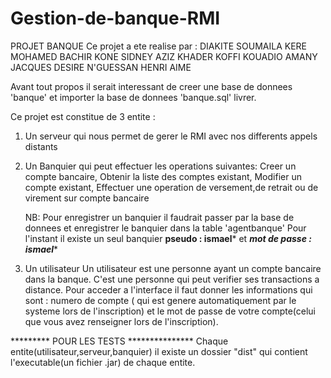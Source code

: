 # Gestion-de-banque-RMI
PROJET BANQUE
Ce projet a ete realise par :
DIAKITE SOUMAILA
KERE MOHAMED BACHIR
KONE SIDNEY AZIZ KHADER
KOFFI KOUADIO AMANY JACQUES DESIRE
N'GUESSAN HENRI AIME

Avant tout propos il serait interessant de creer une base de donnees 'banque' et importer la base de donnees 'banque.sql' livrer.

Ce projet est constitue de 3 entite : 

1) Un serveur qui nous permet de gerer le RMI avec nos differents appels distants

2) Un Banquier qui peut effectuer les operations suivantes: 
	Creer un compte bancaire,
	Obtenir la liste des comptes existant,
	Modifier un compte existant,
	Effectuer une operation de versement,de retrait ou de virement sur compte bancaire

   NB: Pour enregistrer un banquier il faudrait passer par la base de donnees et enregistrer le banquier dans la table 'agentbanque'
       Pour l'instant il existe un seul banquier ****pseudo : ismael***** et *****mot de passe : ismael******

3) Un utilisateur 
Un utilisateur est une personne ayant un compte bancaire dans la banque.
C'est une personne qui peut verifier ses transactions a distance.
Pour acceder a l'interface il faut donner les informations qui sont : numero de compte ( qui est genere automatiquement 
par le systeme lors de l'inscription) et le mot de passe de votre compte(celui que vous avez renseigner lors de l'inscription).

********* POUR LES TESTS ***************
Chaque entite(utilisateur,serveur,banquier) il existe un dossier "dist" qui contient l'executable(un fichier .jar) de chaque entite.
